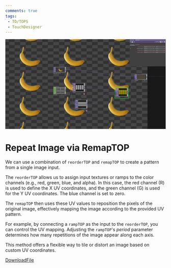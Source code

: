 ```yaml
---
comments: true
tags:
 - TD/TOPS
 - TouchDesigner
---
```


![Set Text From TableDAT](./img/PatternWithRemapTOP.png)

# Repeat Image via RemapTOP

We can use a combination of `reorderTOP` and `remapTOP` to create a pattern from a single image input.

The `reorderTOP` allows us to assign input textures or ramps to the color channels (e.g., red, green, blue, and alpha). In this case, the red channel (R) is used to define the X UV coordinates, and the green channel (G) is used for the Y UV coordinates. The blue channel is set to zero.

The `remapTOP` then uses these UV values to reposition the pixels of the original image, effectively mapping the image according to the provided UV pattern.

For example, by connecting a `rampTOP` as the input to the `reorderTOP`, you can control the UV mapping. Adjusting the `rampTOP`'s *period* parameter determines how many repetitions of the image appear along each axis.

This method offers a flexible way to tile or distort an image based on custom UV coordinates.

[DownloadFile](./files/RemapImageWithTOP.tox)
